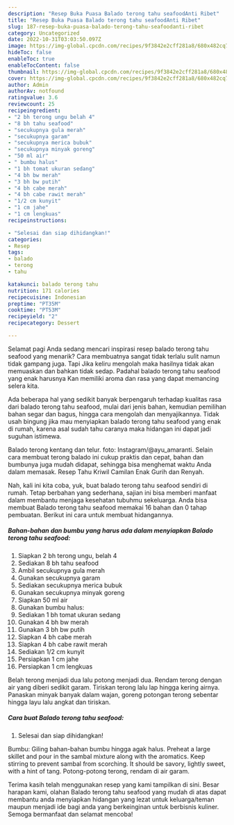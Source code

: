 ```yaml
---
description: "Resep Buka Puasa Balado terong tahu seafoodAnti Ribet"
title: "Resep Buka Puasa Balado terong tahu seafoodAnti Ribet"
slug: 187-resep-buka-puasa-balado-terong-tahu-seafoodanti-ribet
category: Uncategorized
date: 2022-10-31T03:03:50.097Z
image: https://img-global.cpcdn.com/recipes/9f3842e2cff281a8/680x482cq70/balado-terong-tahu-seafood-foto-resep-utama.jpg
hideToc: false
enableToc: true
enableTocContent: false
thumbnail: https://img-global.cpcdn.com/recipes/9f3842e2cff281a8/680x482cq70/balado-terong-tahu-seafood-foto-resep-utama.jpg
cover: https://img-global.cpcdn.com/recipes/9f3842e2cff281a8/680x482cq70/balado-terong-tahu-seafood-foto-resep-utama.jpg
author: Admin
authorAv: notfound
ratingvalue: 3.6
reviewcount: 25
recipeingredient:
- "2 bh terong ungu belah 4"
- "8 bh tahu seafood"
- "secukupnya gula merah"
- "secukupnya garam"
- "secukupnya merica bubuk"
- "secukupnya minyak goreng"
- "50 ml air"
- " bumbu halus"
- "1 bh tomat ukuran sedang"
- "4 bh bw merah"
- "3 bh bw putih"
- "4 bh cabe merah"
- "4 bh cabe rawit merah"
- "1/2 cm kunyit"
- "1 cm jahe"
- "1 cm lengkuas"
recipeinstructions:

- "Selesai dan siap dihidangkan!"
categories:
- Resep
tags:
- balado
- terong
- tahu

katakunci: balado terong tahu 
nutrition: 171 calories
recipecuisine: Indonesian
preptime: "PT35M"
cooktime: "PT53M"
recipeyield: "2"
recipecategory: Dessert

---
```



Selamat pagi Anda sedang mencari inspirasi resep balado terong tahu seafood yang menarik? Cara membuatnya sangat tidak terlalu sulit namun tidak gampang juga. Tapi Jika keliru mengolah maka hasilnya tidak akan memuaskan dan bahkan tidak sedap. Padahal balado terong tahu seafood yang enak harusnya Kan memiliki aroma dan rasa yang dapat memancing selera kita.


Ada beberapa hal yang sedikit banyak berpengaruh terhadap kualitas rasa dari balado terong tahu seafood, mulai dari jenis bahan, kemudian pemilihan bahan segar dan bagus, hingga cara mengolah dan menyajikannya. Tidak usah bingung jika mau menyiapkan balado terong tahu seafood yang enak di rumah, karena asal sudah tahu caranya maka hidangan ini dapat jadi suguhan istimewa.

Balado terong kentang dan telur. foto: Instagram/@ayu_amaranti. Selain cara membuat terong balado ini cukup praktis dan cepat, bahan dan bumbunya juga mudah didapat, sehingga bisa menghemat waktu Anda dalam memasak. Resep Tahu Kriwil Camilan Enak Gurih dan Renyah.


Nah, kali ini kita coba, yuk, buat balado terong tahu seafood sendiri di rumah. Tetap berbahan yang sederhana, sajian ini bisa memberi manfaat dalam membantu menjaga kesehatan tubuhmu sekeluarga. Anda bisa membuat Balado terong tahu seafood memakai 16 bahan dan 0 tahap pembuatan. Berikut ini cara untuk membuat hidangannya.

<!--inarticleads1-->

##### Bahan-bahan dan bumbu yang harus ada dalam menyiapkan Balado terong tahu seafood:

1. Siapkan 2 bh terong ungu, belah 4
1. Sediakan 8 bh tahu seafood
1. Ambil secukupnya gula merah
1. Gunakan secukupnya garam
1. Sediakan secukupnya merica bubuk
1. Gunakan secukupnya minyak goreng
1. Siapkan 50 ml air
1. Gunakan  bumbu halus:
1. Sediakan 1 bh tomat ukuran sedang
1. Gunakan 4 bh bw merah
1. Gunakan 3 bh bw putih
1. Siapkan 4 bh cabe merah
1. Siapkan 4 bh cabe rawit merah
1. Sediakan 1/2 cm kunyit
1. Persiapkan 1 cm jahe
1. Persiapkan 1 cm lengkuas


Belah terong menjadi dua lalu potong menjadi dua. Rendam terong dengan air yang diberi sedikit garam. Tiriskan terong lalu lap hingga kering airnya. Panaskan minyak banyak dalam wajan, goreng potongan terong sebentar hingga layu lalu angkat dan tiriskan. 

<!--inarticleads2-->

##### Cara buat Balado terong tahu seafood:


1. Selesai dan siap dihidangkan!

Bumbu: Giling bahan-bahan bumbu hingga agak halus. Preheat a large skillet and pour in the sambal mixture along with the aromatics. Keep stirring to prevent sambal from scorching. It should be savory, lightly sweet, with a hint of tang. Potong-potong terong, rendam di air garam. 

Terima kasih telah menggunakan resep yang kami tampilkan di sini. Besar harapan kami, olahan Balado terong tahu seafood yang mudah di atas dapat membantu anda menyiapkan hidangan yang lezat untuk keluarga/teman maupun menjadi ide bagi anda yang berkeinginan untuk berbisnis kuliner. Semoga bermanfaat dan selamat mencoba!
